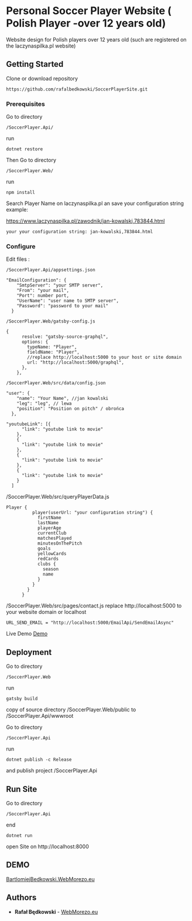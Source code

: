 # Personal Soccer Player Website ( Polish Player -over 12 years old)

Website design for Polish players over 12 years old (such are registered on the laczynaspilka.pl website)

## Getting Started

Clone or download repository

```
https://github.com/rafalbedkowski/SoccerPlayerSite.git
```

### Prerequisites

Go to directory

```
/SoccerPlayer.Api/
```

run

```
dotnet restore
```

Then
Go to directory

```
/SoccerPlayer.Web/
```

run

```
npm install
```

Search Player Name on laczynaspilka.pl an save your configuration string
example:

https://www.laczynaspilka.pl/zawodnik/jan-kowalski,783844.html

```
your your configuration string: jan-kowalski,783844.html
```

### Configure

Edit files :

```
/SoccerPlayer.Api/appsettings.json

"EmailConfiguration": {
    "SmtpServer": "your SMTP server",
    "From": "your mail",
    "Port": number port,
    "UserName": "user name to SMTP server",
    "Password": "password to your mail"
  }
```

```
/SoccerPlayer.Web/gatsby-config.js

{
      resolve: "gatsby-source-graphql",
      options: {
        typeName: "Player",
        fieldName: "Player",
        //replace http://localhost:5000 to your host or site domain
        url: "http://localhost:5000/graphql",
      },
    },
```

```
/SoccerPlayer.Web/src/data/config.json

"user": {
    "name": "Your Name", //jan kowalski
    "leg": "leg", // lewa
    "position": "Position on pitch" / obrońca
  },

"youtubeLink": [{
      "link": "youtube link to movie"
    },
    {
      "link": "youtube link to movie"
    },
    {
      "link": "youtube link to movie"
    },
    {
      "link": "youtube link to movie"
    }
  ]
```

/SoccerPlayer.Web/src/queryPlayerData.js

```
Player {
          player(userUrl: "your configuration string") {
            firstName
            lastName
            playerAge
            currentClub
            matchesPlayed
            minutesOnThePitch
            goals
            yellowCards
            redCards
            clubs {
              season
              name
            }
          }
        }
      }
```

/SoccerPlayer.Web/src/pages/contact.js
replace http://localhost:5000 to your website domain or localhost

```
URL_SEND_EMAIL = "http://localhost:5000/EmailApi/SendEmailAsync"
```

Live Demo
[Demo](http://www.bartlomiejbedkowski.pl)

## Deployment

Go to directory

```
/SoccerPlayer.Web
```

run

```
gatsby build
```

copy of source directory /SoccerPlayer.Web/public to /SoccerPlayer.Api/wwwroot

Go to directory

```
/SoccerPlayer.Api
```

run

```
dotnet publish -c Release
```

and publish project /SoccerPlayer.Api

## Run Site

Go to directory

```
/SoccerPlayer.Api
```

end

```
dotnet run
```

open Site on http://localhost:8000

## DEMO
[BartlomiejBedkowski.WebMorezo.eu](http://bartlomiejbedkowski.webmorezo.eu)

## Authors

- **Rafał Będkowski** - [WebMorezo.eu](http://webmorezo.eu)
